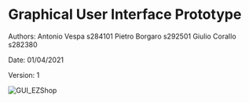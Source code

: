 # Graphical User Interface Prototype  

Authors:
Antonio Vespa s284101
Pietro Borgaro s292501
Giulio Corallo s282380

Date: 01/04/2021

Version: 1

![GUI_EZShop](/Deliverables/immagini/GUI_EZShop.png)

